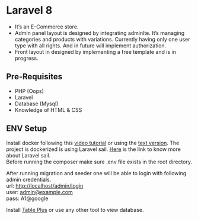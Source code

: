 # Laravel 8
- It’s an E-Commerce store.
- Admin panel layout is designed by integrating adminlte. It’s managing categories and products with variations. Currently having only one user type with all rights. And in future will implement authorization. 
- Front layout in designed by implementing a free template and is in progress.

## Pre-Requisites
- PHP (Oops)
- Laravel
- Database (Mysql)
- Knowledge of HTML & CSS

## ENV Setup
Install docker following this [video tutorial](https://www.youtube.com/watch?v=rr6AngDpgnM&t=85s) or using the [text version](https://blog.devgenius.io/kickstart-your-laravel-web-app-using-laravel-sail-30276265e588). The project is dockerized is using Laravel sail. [Here](https://laravel.com/docs/8.x/sail#configuring-a-bash-alias) is the link to know more about Laravel sail.<br />
Before running the composer make sure .env file exists in the root directory.<br />

After running migration and seeder one will be able to login with following admin credentials.<br />
url: [http://localhost/admin/login](http://localhost/admin/login)<br />
user: admin@example.com<br />
pass: A1@google<br />

Install [Table Plus](https://tableplus.com/) or use any other tool to view database.
